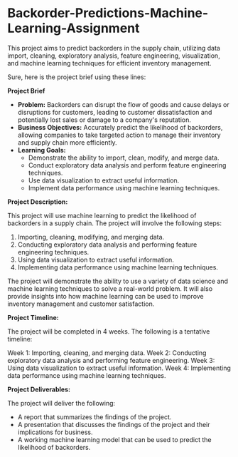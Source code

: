 # Backorder-Predictions-Machine-Learning-Assignment
This project aims to predict backorders in the supply chain, utilizing data import, cleaning, exploratory analysis, feature engineering, visualization, and machine learning techniques for efficient inventory management.


Sure, here is the project brief using these lines:

**Project Brief**

* **Problem:** Backorders can disrupt the flow of goods and cause delays or disruptions for customers, leading to customer dissatisfaction and potentially lost sales or damage to a company's reputation.
* **Business Objectives:** Accurately predict the likelihood of backorders, allowing companies to take targeted action to manage their inventory and supply chain more efficiently.
* **Learning Goals:**
    * Demonstrate the ability to import, clean, modify, and merge data.
    * Conduct exploratory data analysis and perform feature engineering techniques.
    * Use data visualization to extract useful information.
    * Implement data performance using machine learning techniques.

**Project Description:**

This project will use machine learning to predict the likelihood of backorders in a supply chain. The project will involve the following steps:

1. Importing, cleaning, modifying, and merging data.
2. Conducting exploratory data analysis and performing feature engineering techniques.
3. Using data visualization to extract useful information.
4. Implementing data performance using machine learning techniques.

The project will demonstrate the ability to use a variety of data science and machine learning techniques to solve a real-world problem. It will also provide insights into how machine learning can be used to improve inventory management and customer satisfaction.

**Project Timeline:**

The project will be completed in 4 weeks. The following is a tentative timeline:

Week 1: Importing, cleaning, and merging data.
Week 2: Conducting exploratory data analysis and performing feature engineering.
Week 3: Using data visualization to extract useful information.
Week 4: Implementing data performance using machine learning techniques.

**Project Deliverables:**

The project will deliver the following:

* A report that summarizes the findings of the project.
* A presentation that discusses the findings of the project and their implications for business.
* A working machine learning model that can be used to predict the likelihood of backorders.
